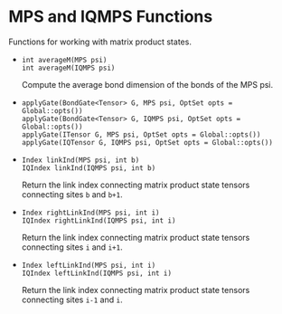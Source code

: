 # MPS and IQMPS Functions

Functions for working with matrix product states.

* `int averageM(MPS psi)` <br/>
  `int averageM(IQMPS psi)`

  Compute the average bond dimension of the bonds of the MPS psi.

* `applyGate(BondGate<Tensor> G, MPS psi, OptSet opts = Global::opts())` <br/>
  `applyGate(BondGate<Tensor> G, IQMPS psi, OptSet opts = Global::opts())` <br/>
  `applyGate(ITensor G, MPS psi, OptSet opts = Global::opts())` <br/>
  `applyGate(IQTensor G, IQMPS psi, OptSet opts = Global::opts())`

  

* `Index linkInd(MPS psi, int b)` <br/>
  `IQIndex linkInd(IQMPS psi, int b)`

  Return the link index connecting matrix product state tensors connecting sites `b` and `b+1`.

* `Index rightLinkInd(MPS psi, int i)` <br/>
  `IQIndex rightLinkInd(IQMPS psi, int i)`

  Return the link index connecting matrix product state tensors connecting sites `i` and `i+1`.

* `Index leftLinkInd(MPS psi, int i)` <br/>
  `IQIndex leftLinkInd(IQMPS psi, int i)`

  Return the link index connecting matrix product state tensors connecting sites `i-1` and `i`.

